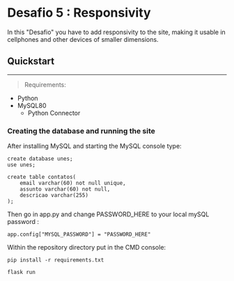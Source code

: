 # Desafio 5 : Responsivity

In this "Desafio" you have to add responsivity to the site, making it usable in cellphones and other devices of smaller dimensions.

## Quickstart

---

>Requirements:

- Python
- MySQL80
  - Python Connector
  
[//]: # (breaklist)

### Creating the database and running the site

After installing MySQL and starting the MySQL console type:

    create database unes;
    use unes;

    create table contatos(
        email varchar(60) not null unique,
        assunto varchar(60) not null,
        descricao varchar(255)
    );

Then go in app.py and change PASSWORD_HERE to your local  mySQL password :

    app.config["MYSQL_PASSWORD"] = "PASSWORD_HERE" 

Within the repository directory put in the CMD console:

    pip install -r requirements.txt

    flask run
